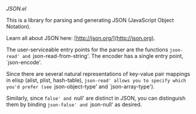 _JSON.el_

This is a library for parsing and generating JSON (JavaScript Object
Notation).

Learn all about JSON here: [http://json.org/](http://json.org).

The user-serviceable entry points for the parser are the functions
`json-read' and `json-read-from-string'. The encoder has a single
entry point, `json-encode'.

Since there are several natural representations of key-value pair
mappings in elisp (alist, plist, hash-table), `json-read' allows you
to specify which you'd prefer (see `json-object-type' and
`json-array-type').

Similarly, since `false' and `null' are distinct in JSON, you can
distinguish them by binding `json-false' and `json-null' as desired.
